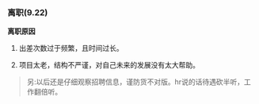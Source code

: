 ### 离职(9.22)

**离职原因**

1. 出差次数过于频繁，且时间过长。

2. 项目太老，结构不严谨，对自己未来的发展没有太大帮助。

> 另:以后还是仔细观察招聘信息，谨防货不对版。hr说的话待遇砍半听，工作翻倍听。
